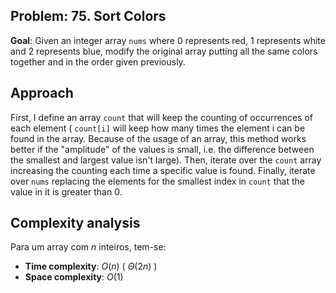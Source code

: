 ## Problem: 75. Sort Colors
**Goal**: Given an integer array `nums` where 0 represents red, 1 represents white and 2 represents blue, modify the original array putting all the same colors together and in the order given previously.

## Approach
First, I define an array `count` that will keep the counting of occurrences of each element ( `count[i]` will keep how many times the element i can be found in the array. Because of the usage of an array, this method works better if the "amplitude" of the values is small, i.e. the difference between the smallest and largest value isn't large). Then, iterate over the `count` array increasing the counting each time a specific value is found. Finally, iterate over `nums` replacing the elements for the smallest index in `count` that the value in it is greater than 0.

## Complexity analysis
Para um array com $n$ inteiros, tem-se:
- **Time complexity**: $O(n)$ ( $\Theta(2n)$ )
- **Space complexity**: $O(1)$
